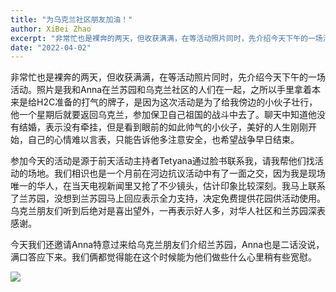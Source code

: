 ```yaml
---
title: "为乌克兰社区朋友加油！"
author: XiBei Zhao
excerpt: "非常忙也是裸奔的两天，但收获满满，在等活动照片同时，先介绍今天下午的一场活动。照片是我和Anna在兰苏园和乌克兰社区的人们在一起，之所以手里拿着本来是给H2C准备的打气的牌子，是因为这次活动是为了给我傍边的小伙子壮行，他一个星期后就要返回乌克兰，参加保卫自己祖国的战斗中去了。聊天中知道他没有结婚，表示没有牵挂，但是看到眼前的如此帅气的小伙子，美好的人生刚刚开始，自己的心情难以言表，只能告诉他多注意安全，也希望战争早日结束。"
date: "2022-04-02"
---
```


非常忙也是裸奔的两天，但收获满满，在等活动照片同时，先介绍今天下午的一场活动。照片是我和Anna在兰苏园和乌克兰社区的人们在一起，之所以手里拿着本来是给H2C准备的打气的牌子，是因为这次活动是为了给我傍边的小伙子壮行，他一个星期后就要返回乌克兰，参加保卫自己祖国的战斗中去了。聊天中知道他没有结婚，表示没有牵挂，但是看到眼前的如此帅气的小伙子，美好的人生刚刚开始，自己的心情难以言表，只能告诉他多注意安全，也希望战争早日结束。

参加今天的活动是源于前天活动主持者Tetyana通过脸书联系我，请我帮他们找活动的场地。我们相识也是一个月前在河边抗议活动中有了一面之交，因为我是现场唯一的华人，在当天电视新闻里又抢了不少镜头，估计印象比较深刻。我马上联系了兰苏园，没想到兰苏园马上回应表示全力支持，决定免费提供花园供活动使用。乌克兰朋友们听到后绝对是喜出望外，一再表示好人多，对华人社区和兰苏园深表感谢。

今天我们还邀请Anna特意过来给乌克兰朋友们介绍兰苏园，Anna也是二话没说，满口答应下来。我们俩都觉得能在这个时候能为他们做些什么心里稍有些宽慰。

![](https://res.cloudinary.com/dhngj18do/image/upload/f_auto,q_auto/v1/images/Wechat%20Image_20220404003629)
